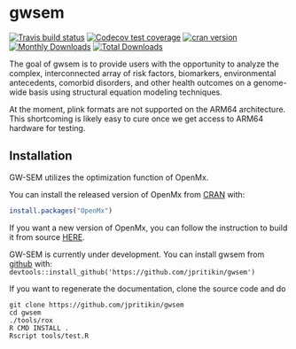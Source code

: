 # gwsem

<!-- badges: start -->
[![Travis build status](https://api.travis-ci.com/jpritikin/gwsem.svg?branch=master)](https://app.travis-ci.com/github/jpritikin/gwsem)
[![Codecov test coverage](https://codecov.io/gh/jpritikin/gwsem/branch/master/graph/badge.svg)](https://app.codecov.io/gh/jpritikin/gwsem?branch=master)
[![cran version](http://www.r-pkg.org/badges/version/gwsem)](https://cran.r-project.org/package=gwsem)
[![Monthly Downloads](https://cranlogs.r-pkg.org/badges/gwsem)](https://cranlogs.r-pkg.org/badges/gwsem)
[![Total Downloads](https://cranlogs.r-pkg.org/badges/grand-total/gwsem)](https://cranlogs.r-pkg.org/badges/grand-total/gwsem)
<!-- badges: end -->

The goal of gwsem is to provide users with the opportunity to analyze the complex, interconnected array of risk factors, biomarkers, environmental antecedents, comorbid disorders, and other health outcomes on a genome-wide basis using structural equation modeling techniques.

At the moment, plink formats are not supported on the ARM64 architecture. This shortcoming is likely easy to cure once we get access to ARM64 hardware for testing.

## Installation

GW-SEM utilizes the optimization function of OpenMx.

You can install the released version of OpenMx from [CRAN](https://CRAN.R-project.org) with:

``` r
install.packages("OpenMx")
```

If you want a new version of OpenMx, you can follow the instruction to build it from source [HERE](https://openmx.ssri.psu.edu).

GW-SEM is currently under development. You can install gwsem from [github](https://github.com/jpritikin/gwsem) with: `devtools::install_github('https://github.com/jpritikin/gwsem')`

If you want to regenerate the documentation, clone the source code and do

```
git clone https://github.com/jpritikin/gwsem
cd gwsem
./tools/rox
R CMD INSTALL .
Rscript tools/test.R
```
